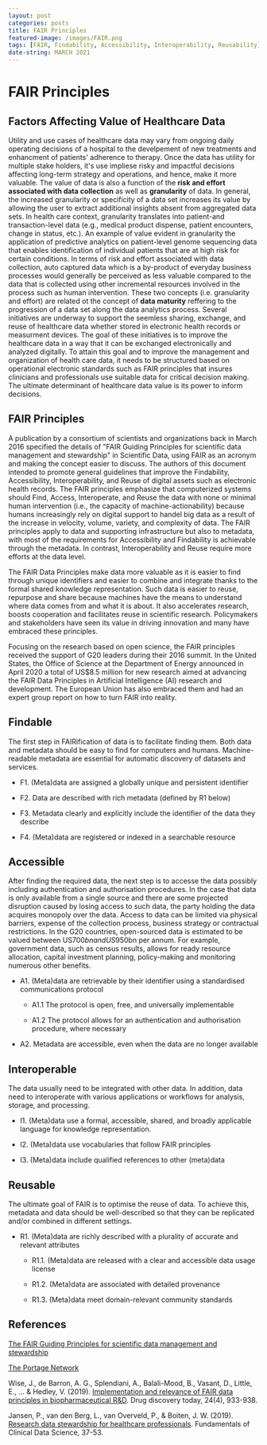 ```yaml
---
layout: post
categories: posts
title: FAIR Principles    
featured-image: /images/FAIR.png
tags: [FAIR, Findability, Accessibility, Interoperability, Reusability]
date-string: MARCH 2021
---
```


# FAIR Principles

## Factors Affecting Value of Healthcare Data 

Utility and use cases of healthcare data may vary from ongoing daily operating decisions of a hospital to the develpement of new treatments and enhancment of patients' adherence to therapy. Once the data has utility for multiple stake holders, it's use impliese risky and impactful decisions affecting long-term strategy and operations, and hence, make it more valuable. The value of data is also a function of the **risk and effort associated with data collection** as well as **granularity** of data. In general, the increased granularity or specificity of a data set increases its value by allowing the user to extract additional insights absent from aggregated data sets. In health care context, granularity translates into patient-and transaction-level data (e.g., medical product dispense, patient encounters, change in status, etc.). An example of value evident in granularity the application of predictive analytics on patient-level genome sequencing data that enables identification of individual patients that are at high risk for certain conditions. In terms of risk and effort associated with data collection, auto captured data which is a by-product of everyday business processes would generally be perceived as less valuable compared to the data that is collected using other incremental resources involved in the process such as human intervention. These two concepts (i.e. granularity and effort) are related ot the concept of **data maturity** reffering to the progression of a data set along the data analytics process. Several initiatives are underway to support the seemless sharing, exchange, and reuse of healthcare data whether stored in electronic health records or measurment devices. The goal of these initiatives is  to improve the healthcare data in a way that it can be exchanged electronically and analyzed digitally. To attain this goal and to improve the management and organization of health care data, it needs to be structured based on operational electronic standards such as FAIR principles that insures clinicians and professionals use suitable data for critical decision making. The ultimate determinant of healthcare data value is its power to inform decisions. 

## FAIR Principles

A publication by a consortium of scientists and organizations back in March 2016 specified the details of "FAIR Guiding Principles for scientific data management and stewardship" in Scientific Data, using FAIR as an acronym and making the concept easier to discuss. The authors of this document intended to promote general guidelines that improve the Findability, Accessibility, Interoperability, and Reuse of digital assets such as electronic health records. The FAIR principles emphasize that computerized systems should Find, Access, Interoperate, and Reuse the data with none or minimal human intervention (i.e., the capacity of machine-actionability) because humans increasingly rely on digital support to handel big data as a result of the increase in velocity, volume, variety, and complexity of data. The FAIR principles apply to data and supporting infrastructure but also to metadata, with most of the requirements for Accessibility and Findability is achievable through the metadata. In contrast, Interoperability and Reuse require more efforts at the data level. 

The FAIR Data Principles make data more valuable as it is easier to find through unique identifiers and easier to combine and integrate thanks to the formal shared knowledge representation. Such data is easier to reuse, repurpose and share because machines have the means to understand where data comes from and what it is about. It also accelerates research, boosts cooperation and facilitates reuse in scientific research. Policymakers and stakeholders have seen its value in driving innovation and many have embraced these principles.

Focusing on the research based on open science, the FAIR principles received the support of  G20 leaders during their 2016 summit. In the United States, the Office of Science at the Department of Energy announced in April 2020 a total of US$8.5 million for new research aimed at advancing the FAIR Data Principles in Artificial Intelligence (AI) research and development. The European Union has also embraced them and had an expert group report on how to turn FAIR into reality.


## Findable

The first step in FAIRification of data is to facilitate finding them. Both data and metadata should be easy to find for computers and humans. Machine-readable metadata are essential for automatic discovery of datasets and services.

+ F1. (Meta)data are assigned a globally unique and persistent identifier

+ F2. Data are described with rich metadata (defined by R1 below)

+ F3. Metadata clearly and explicitly include the identifier of the data they describe

+ F4. (Meta)data are registered or indexed in a searchable resource

## Accessible

After finding the required data, the next step is to accesse the data possibly including authentication and authorisation procedures. In the case that data is only available from a single source and there are some projected disruption caused by losing access to such data, the party holding the data acquires monopoly over the data. Access to data can be limited via physical barriers, expense of the collection process, business strategy or contractual restrictions.  In the G20 countries, open-sourced data is estimated to be valued between US$700bn and US$950bn per annum. For example, government data, such as census results, allows for ready resource allocation, capital investment planning, policy-making and monitoring numerous other benefits.

+ A1. (Meta)data are retrievable by their identifier using a standardised communications protocol

  + A1.1 The protocol is open, free, and universally implementable

  + A1.2 The protocol allows for an authentication and authorisation procedure, where necessary

+ A2. Metadata are accessible, even when the data are no longer available

## Interoperable

The data usually need to be integrated with other data. In addition, data need to interoperate with various applications or workflows for analysis, storage, and processing.

+ I1. (Meta)data use a formal, accessible, shared, and broadly applicable language for knowledge representation.

+ I2. (Meta)data use vocabularies that follow FAIR principles

+ I3. (Meta)data include qualified references to other (meta)data

## Reusable

The ultimate goal of FAIR is to optimise the reuse of data. To achieve this, metadata and data should be well-described so that they can be replicated and/or combined in different settings.

+ R1. (Meta)data are richly described with a plurality of accurate and relevant attributes

  + R1.1. (Meta)data are released with a clear and accessible data usage license

  + R1.2. (Meta)data are associated with detailed provenance

  + R1.3. (Meta)data meet domain-relevant community standards



## References

[The FAIR Guiding Principles for scientific data management and stewardship](https://www.go-fair.org/fair-principles/)

[The Portage Network](https://portagenetwork.ca/)

Wise, J., de Barron, A. G., Splendiani, A., Balali-Mood, B., Vasant, D., Little, E., ... & Hedley, V. (2019). [Implementation and relevance of FAIR data principles in biopharmaceutical R&D](https://www.sciencedirect.com/science/article/pii/S1359644618303039). Drug discovery today, 24(4), 933-938.  

Jansen, P., van den Berg, L., van Overveld, P., & Boiten, J. W. (2019). [Research data stewardship for healthcare professionals](https://www.ncbi.nlm.nih.gov/books/NBK543528/). Fundamentals of Clinical Data Science, 37-53.
